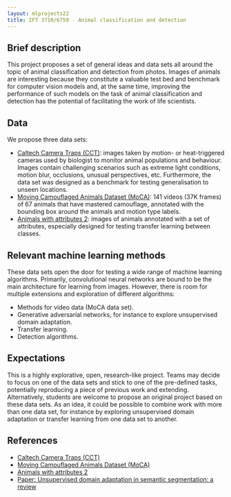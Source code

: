 ```yaml
---
layout: mlprojects22
title: IFT 3710/6759 - Animal classification and detection
---
```


## Brief description

This project proposes a set of general ideas and data sets all around the topic of animal classification and detection from photos. Images of animals are interesting because they constitute a valuable test bed and benchmark for computer vision models and, at the same time, improving the performance of such models on the task of animal classification and detection has the potential of facilitating the work of life scientists.

## Data

We propose three data sets:

* [Caltech Camera Traps (CCT)](https://beerys.github.io/CaltechCameraTraps/): images taken by motion- or heat-triggered cameras used by biologist to monitor animal populations and behaviour. Images contain challenging scenarios such as extreme light conditions, motion blur, occlusions, unusual perspectives, etc. Furthermore, the data set was designed as a benchmark for testing generalisation to unseen locations.
* [Moving Camouflaged Animals Dataset (MoCA)](https://www.robots.ox.ac.uk/~vgg/data/MoCA/): 141 videos (37K frames) of 67 animals that have mastered camouflage, annotated with the bounding box around the animals and motion type labels.
* [Animals with attributes 2](https://cvml.ist.ac.at/AwA2/): images of animals annotated with a set of attributes, especially designed for testing transfer learning between classes.

## Relevant machine learning methods

These data sets open the door for testing a wide range of machine learning algorithms. Primarily, convolutional neural networks are bound to be the main architecture for learning from images. However, there is room for multiple extensions and exploration of different algorithms:

* Methods for video data (MoCA data set).
* Generative adversarial networks, for instance to explore unsupervised domain adaptation.
* Transfer learning.
* Detection algorithms.

## Expectations

This is a highly explorative, open, research-like project. Teams may decide to focus on one of the data sets and stick to one of the pre-defined tasks, potentially reproducing a piece of previous work and extending. Alternatively, students are welcome to propose an original project based on these data sets. As an idea, it could be possible to combine work with more than one data set, for instance by exploring unsupervised domain adaptation or transfer learning from one data set to another.

## References

* [Caltech Camera Traps (CCT)](https://beerys.github.io/CaltechCameraTraps/)
* [Moving Camouflaged Animals Dataset (MoCA)](https://www.robots.ox.ac.uk/~vgg/data/MoCA/)
* [Animals with attributes 2](https://cvml.ist.ac.at/AwA2/)
* [Paper: Unsupervised domain adaptation in semantic segmentation: a review](https://arxiv.org/abs/2005.10876)

